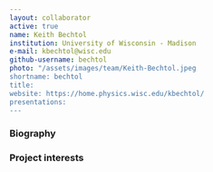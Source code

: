```yaml
---
layout: collaborator
active: true
name: Keith Bechtol
institution: University of Wisconsin - Madison
e-mail: kbechtol@wisc.edu
github-username: bechtol
photo: "/assets/images/team/Keith-Bechtol.jpeg
shortname: bechtol
title: 
website: https://home.physics.wisc.edu/kbechtol/
presentations:
---
```


### Biography


### Project interests


